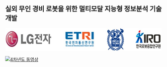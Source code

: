 ## 실외 무인 경비 로봇을 위한 멀티모달 지능형 정보분석 기술 개발
<p style="text-align: center;">
    <img src="./organization.jpg" height="74" width="660">
</p>

[![4차년도 동영상](./4th_fullsystem.gif)](https://www.youtube.com/watch?v=QxpQtVxcH3Q)

<!--
**lge-robot-navi/lge-robot-navi** is a ✨ _special_ ✨ repository because its `README.md` (this file) appears on your GitHub profile.

Here are some ideas to get you started:

- 🔭 I’m currently working on ...
- 🌱 I’m currently learning ...
- 👯 I’m looking to collaborate on ...
- 🤔 I’m looking for help with ...
- 💬 Ask me about ...
- 📫 How to reach me: ...
- 😄 Pronouns: ...
- ⚡ Fun fact: ...
-->
